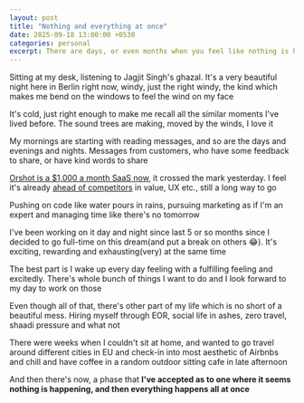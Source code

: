 ```yaml
---
layout: post
title: "Nothing and everything at once"
date: 2025-09-18 13:00:00 +0530
categories: personal
excerpt: There are days, or even months when you feel like nothing is happening, and then...
---
```


Sitting at my desk, listening to Jagjit Singh's ghazal.
It's a very beautiful night here in Berlin right now,
windy, just the right windy, the kind which makes me bend on the
windows to feel the wind on my face

It's cold, just right enough to make me recall all the similar moments
I've lived before. The sound trees are making, moved by the winds,
I love it

My mornings are starting with reading messages, and so are the days and evenings
and nights. Messages from customers, who have some feedback to share,
or have kind words to share

[Orshot is a $1,000 a month SaaS now](https://daskrad.com), it crossed the mark yesterday. I feel it's already [ahead of competitors](https://orshot.com/blog/bannerbear-api-alternative) in value, UX etc., still a long way to go

Pushing on code like water pours in rains, pursuing marketing as if I'm an expert and managing time like there's no tomorrow

I've been working on it day and night since last 5 or so months since I decided to go full-time on this dream(and put a break on others 😂). It's exciting, rewarding and exhausting(very) at the same time

The best part is I wake up every day feeling with a fulfilling feeling and excitedly. There's whole bunch of things I want to do and I look forward to my day to work on those

Even though all of that, there's other part of my life which is no short of a beautiful mess. Hiring myself through EOR, social life in ashes, zero travel, shaadi pressure and what not

There were weeks when I couldn't sit at home, and wanted to go travel around different cities in EU and check-in into most aesthetic of Airbnbs and chill and have coffee in a random outdoor sitting cafe in late afternoon

And then there's now, a phase that **I've accepted as to one where it seems nothing is happening, and then everything happens all at once**
